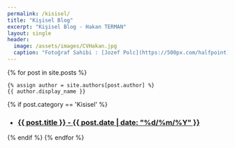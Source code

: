 ```yaml
---
permalink: /kisisel/
title: "Kişisel Blog"
excerpt: "Kişisel Blog - Hakan TERMAN"
layout: single
header:
  image: /assets/images/CVHakan.jpg
  caption: "Fotoğraf Sahibi : [Jozef Polc](https://500px.com/halfpoint)"
---
```


<div class="posts">
  {% for post in site.posts %}

    {% assign author = site.authors[post.author] %}
    {{ author.display_name }}

  {% if post.category == 'Kisisel' %}
  <div class="post">
  <ul><h3 class="post-title">
    <li><a href="{{ post.url }}">{{ post.title }} - {{ post.date | date: "%d/%m/%Y" }}</a></li>
  </h3></ul>
  </div>
  {% endif %}
  {% endfor %}
</div>
